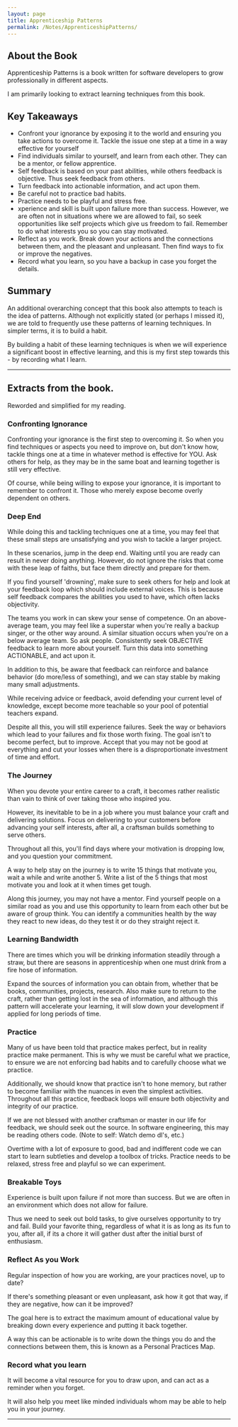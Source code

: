 ```yaml
---
layout: page
title: Apprenticeship Patterns
permalink: /Notes/ApprenticeshipPatterns/
---
```


## About the Book

Apprenticeship Patterns is a book written for software developers to grow professionally in different aspects.

I am primarily looking to extract learning techniques from this book.



## Key Takeaways
* Confront your ignorance by exposing it to the world and ensuring you take actions to overcome it. Tackle the issue one step at a time in a way effective for yourself
* Find individuals similar to yourself, and learn from each other. They can be a mentor, or fellow apprentice.
* Self feedback is based on your past abilities, while others feedback is objective. Thus seek feedback from others.
* Turn feedback into actionable information, and act upon them.
* Be careful not to practice bad habits.
* Practice needs to be playful and stress free.
* xperience and skill is built upon failure more than success. However, we are often not in situations where we are allowed to fail, so seek opportunities like self projects which give us freedom to fail. Remember to do what interests you so you can stay motivated.
* Reflect as you work. Break down your actions and the connections between them, and the pleasant and unpleasant. Then find ways to fix or improve the negatives.
* Record what you learn, so you have a backup in case you forget the details.



## Summary

An additional overarching concept that this book also attempts to teach is the idea of patterns. Although not explicitly stated (or perhaps I missed it), we are told to frequently use these patterns of learning techniques. In simpler terms, it is to build a habit.

By building a habit of these learning techniques is when we will experience a significant boost in effective learning, and this is my first step towards this - by recording what I learn.

---

## Extracts from the book.
Reworded and simplified for my reading.



### Confronting Ignorance

Confronting your ignorance is the first step to overcoming it. So when you find techniques or aspects you need to improve on, but don't know how, tackle things one at a time in whatever method is effective for YOU. Ask others for help, as they may be in the same boat and learning together is still very effective.

Of course, while being willing to expose your ignorance, it is important to remember to confront it. Those who merely expose become overly dependent on others. 



### Deep End

While doing this and tackling techniques one at a time, you may feel that these small steps are unsatisfying and you wish to tackle a larger project.

In these scenarios, jump in the deep end. Waiting until you are ready can result in never doing anything. However, do not ignore the risks that come with these leap of faiths, but face them directly and prepare for them.

If you find yourself 'drowning', make sure to seek others for help and look at your feedback loop which should include external voices. This is because self feedback compares the abilities you used to have, which often lacks objectivity.

The teams you work in can skew your sense of competence. On an above-average team, you may feel like a superstar when you're really a backup singer, or the other way around. A similar situation occurs when you're on a below average team. So ask people. Consistently seek OBJECTIVE feedback to learn more about yourself. Turn this data into something ACTIONABLE, and act upon it.

In addition to this, be aware that feedback can reinforce and balance behavior (do more/less of something), and we can stay stable by making many small adjustments. 

While receiving advice or feedback, avoid defending your current level of knowledge, except become more teachable so your pool of potential teachers expand.

Despite all this, you will still experience failures. Seek the way or behaviors which lead to your failures and fix those worth fixing. The goal isn't to become perfect, but to improve. Accept that you may not be good at everything and cut your losses when there is a disproportionate investment of time and effort.



### The Journey

When you devote your entire career to a craft, it becomes rather realistic than vain to think of over taking those who inspired you.

However, its inevitable to be in a job where you must balance your craft and delivering solutions. Focus on delivering to your customers before advancing your self interests, after all, a craftsman builds something to serve others.

Throughout all this, you'll find days where your motivation is dropping low, and you question your commitment.

A way to help stay on the journey is to write 15 things that motivate you, wait a while and write another 5. Write a list of the 5 things that most motivate you and look at it when times get tough.

Along this journey, you may not have a mentor. Find yourself people on a similar road as you and use this opportunity to learn from each other but be aware of group think. You can identify a communities health by the way they react to new ideas, do they test it or do they straight reject it. 



### Learning Bandwidth

There are times which you will be drinking information steadily through a straw, but there are seasons in apprenticeship when one must drink from a fire hose of information.

Expand the sources of information you can obtain from, whether that be books, communities, projects, research. Also make sure to return to the craft, rather than getting lost in the sea of information, and although this pattern will accelerate your learning, it will slow down your development if applied for long periods of time.



### Practice

Many of us have been told that practice makes perfect, but in reality practice make permanent. This is why we must be careful what we practice, to ensure we are not enforcing bad habits and to carefully choose what we practice. 

Additionally, we should know that practice isn't to hone memory, but rather to become familiar with the nuances in even the simplest activities.
Throughout all this practice, feedback loops will ensure both objectivity and integrity of our practice.

If we are not blessed with another craftsman or master in our life for feedback, we should seek out the source. In software engineering, this may be reading others code. (Note to self: Watch demo dl's, etc.)

Overtime with a lot of exposure to good, bad and indifferent code we can start to learn subtleties and develop a toolbox of tricks.
Practice needs to be relaxed, stress free and playful so we can experiment. 



### Breakable Toys

Experience is built upon failure if not more than success. But we are often in an environment which does not allow for failure.

Thus we need to seek out bold tasks, to give ourselves opportunity to try and fail. Build your favorite thing, regardless of what it is as long as its fun to you, after all, if its a chore it will gather dust after the initial burst of enthusiasm.



### Reflect As you Work

Regular inspection of how you are working, are your practices novel, up to date?

If there's something pleasant or even unpleasant, ask how it got that way, if they are negative, how can it be improved?

The goal here is to extract the maximum amount of educational value by breaking down every experience and putting it back together.

A way this can be actionable is to write down the things you do and the connections between them, this is known as a Personal Practices Map.



### Record what you learn

It will become a vital resource for you to draw upon, and can act as a reminder when you forget. 

It will also help you meet like minded individuals whom may be able to help you in your journey.

---


